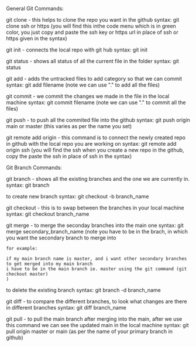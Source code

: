 
General Git Commands:

git clone - this helps to clone the repo you want in the github 
syntax:
    git clone ssh or https (you will find this inthe code menu which is in green color, you just copy and paste the ssh key or https url in place of ssh or https given in the syntax)

git init - connects the local repo with git hub
syntax:
    git init

git status - shows all status of all the current file in the folder
syntax:
    git status

git add - adds the untracked files to add category so that we can commit
syntax:
    git add filename (note we can use "." to add all the files)

git commit - we commit the changes we made in the file in the local machine 
syntax: 
    git commit filename (note we can use "." to commit all the files)


git push - to push all the commited file into the github
syntax:
    git push origin main or master (this varies as per the name you set)

git remote add origin - this command is to connect the newly created repo in github with the local repo  you are working on
syntax:
    git remote add origin ssh (you will find the ssh when you create a new repo in the github, copy the paste the ssh in place of ssh in the syntax)

Git Branch Commands:


git branch - shows all the existing branches and the one we are currently in.
syntax: git branch

to create new branch
syntax:
    git checkout -b branch_name

git checkout - this is to swap between the branches in your local machine
syntax: 
    git checkout branch_name

git merge - to merge the seconday branches into the main one
syntax:
    git merge secondary_branch_name (note you have to be in the brach, in which you want the secondary branch to merge into
    
    for example:
    
    if my main branch name is master, and i want other secondary branches to get merged into my main branch
    i have to be in the main branch ie. master using the git command (git checkout master)
    )

to delete the existing branch
syntax:
    git branch -d branch_name

git diff - to compare the different branches, to look what changes are there in different branches
syntax:
    git diff branch_name

git pull - to pull the main branch after merging into the main, after we use this command we can see the updated main in the local machine
syntax:
    git pull origin master or main (as per the name of your primary branch in github)



